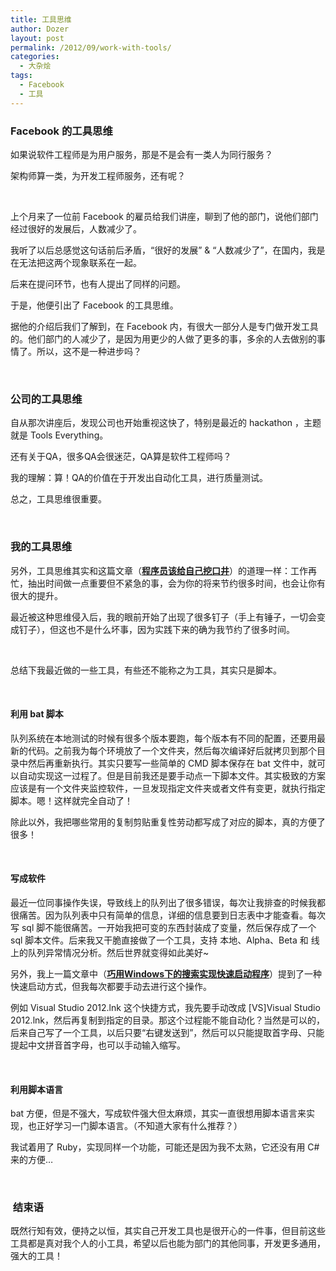 ```yaml
---
title: 工具思维
author: Dozer
layout: post
permalink: /2012/09/work-with-tools/
categories:
  - 大杂烩
tags:
  - Facebook
  - 工具
---
```


### Facebook 的工具思维

如果说软件工程师是为用户服务，那是不是会有一类人为同行服务？

架构师算一类，为开发工程师服务，还有呢？

&nbsp;

上个月来了一位前 Facebook 的雇员给我们讲座，聊到了他的部门，说他们部门经过很好的发展后，人数减少了。

我听了以后总感觉这句话前后矛盾，“很好的发展” & “人数减少了”，在国内，我是在无法把这两个现象联系在一起。

后来在提问环节，也有人提出了同样的问题。

于是，他便引出了 Facebook 的工具思维。

<!--more-->

据他的介绍后我们了解到，在 Facebook 内，有很大一部分人是专门做开发工具的。他们部门的人减少了，是因为用更少的人做了更多的事，多余的人去做别的事情了。所以，这不是一种进步吗？

&nbsp;

### 公司的工具思维

自从那次讲座后，发现公司也开始重视这快了，特别是最近的 hackathon ，主题就是 Tools Everything。

还有关于QA，很多QA会很迷茫，QA算是软件工程师吗？

我的理解：算！QA的价值在于开发出自动化工具，进行质量测试。

总之，工具思维很重要。

&nbsp;

### 我的工具思维

另外，工具思维其实和这篇文章（<a href="http://blog.csdn.net/zyboy2000/article/details/5606517" target="_blank"><strong>程序员该给自己挖口井</strong></a>）的道理一样：工作再忙，抽出时间做一点重要但不紧急的事，会为你的将来节约很多时间，也会让你有很大的提升。

最近被这种思维侵入后，我的眼前开始了出现了很多钉子（手上有锤子，一切会变成钉子），但这也不是什么坏事，因为实践下来的确为我节约了很多时间。

&nbsp;

总结下我最近做的一些工具，有些还不能称之为工具，其实只是脚本。

&nbsp;

#### 利用 bat 脚本

队列系统在本地测试的时候有很多个版本要跑，每个版本有不同的配置，还要用最新的代码。之前我为每个环境放了一个文件夹，然后每次编译好后就拷贝到那个目录中然后再重新执行。其实只要写一些简单的 CMD 脚本保存在 bat 文件中，就可以自动实现这一过程了。但是目前我还是要手动点一下脚本文件。其实极致的方案应该是有一个文件夹监控软件，一旦发现指定文件夹或者文件有变更，就执行指定脚本。嗯！这样就完全自动了！

除此以外，我把哪些常用的复制剪贴重复性劳动都写成了对应的脚本，真的方便了很多！

&nbsp;

#### 写成软件

最近一位同事操作失误，导致线上的队列出了很多错误，每次让我排查的时候我都很痛苦。因为队列表中只有简单的信息，详细的信息要到日志表中才能查看。每次写 sql 脚不能很痛苦。一开始我把可变的东西封装成了变量，然后保存成了一个 sql 脚本文件。后来我又干脆直接做了一个工具，支持 本地、Alpha、Beta 和 线上的队列异常情况分析。然后世界就变得如此美好~

另外，我上一篇文章中（<a href="/2012/01/using-the-windows-search-for-fast-start-program/" target="_blank"><strong>巧用Windows下的搜索实现快速启动程序</strong></a>）提到了一种快速启动方式，但我每次都要手动去进行这个操作。

例如 Visual Studio 2012.lnk 这个快捷方式，我先要手动改成 [VS]Visual Studio 2012.lnk，然后再复制到指定的目录。那这个过程能不能自动化？当然是可以的，后来自己写了一个工具，以后只要“右键发送到”，然后可以只能提取首字母、只能提起中文拼音首字母，也可以手动输入缩写。

&nbsp;

#### 利用脚本语言

bat 方便，但是不强大，写成软件强大但太麻烦，其实一直很想用脚本语言来实现，也正好学习一门脚本语言。（不知道大家有什么推荐？）

我试着用了 Ruby，实现同样一个功能，可能还是因为我不太熟，它还没有用 C# 来的方便…

&nbsp;

###  结束语

既然行知有效，便持之以恒，其实自己开发工具也是很开心的一件事，但目前这些工具都是真对我个人的小工具，希望以后也能为部门的其他同事，开发更多通用，强大的工具！
